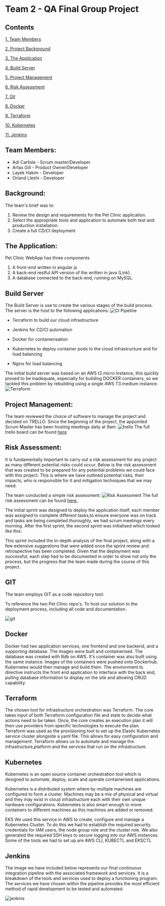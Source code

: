# Team 2 - QA Final Group Project 

## Contents
[1. Team Members](#team-members)

[2. Project Background](#background)

[3. The Application](#the-application)

[4. Build Server](#build-server)

[5. Project Management](#project-management)

[6. Risk Assessment](#risk-assessment)

[7. Git](#git)

[8. Docker](#docker)

[9. Terraform](#terraform)

[10. Kubernetes](#kubernetes)

[11. Jenkins](#jenkins)

## Team Members:
* Adi Carlisle - Scrum master/Developer
* Artas Gill - Product Owner/Developer
* Layek Hakim - Developer
* Orland Lleshi - Developer


## Background:
The team's brief was to:
1. Review the design and requirements for the Pet Clinic application.
2. Select the appropriate tools and application to automate both test and production installation.
3. Create a full CD/CI deployment

## The Application:
Pet Clinic WebApp has three components
1. A front-end written in angular js 
2. A back-end restful API version of the written in java (Link). 
3. A database connected to the back-end, running on MySQL.

## Build Server
The Build Server is use to create the various stages of the build process. The server is the host to the following applications:
![CI Pipeline](images/Correct-CI-Pipeline-Diagram.png)

- Terraform to build our cloud infrastructure

- Jenkins for CD/CI automation

- Docker for containerisation

- Kubernetes to deploy container pods to the cloud infrastructure and for load balancing

- Nginx for load balancing


The initial build server was based on an AWS t2.micro instance, this quickly proved to be inadequate, especially for building DOCKER containers, so we tackled this problem by rebuilding using a single AWS T3.medium instance.
![Terraform](images/Terraform.png)

## Project Management:
The team reviewed the choice of software to manage the project and decided on TRELLO. Since the beginning of the project, the appointed Scrum Master has been hosting meetings daily at 9am.
![trello](images/trello.png)
The full trello board can be found [here](https://trello.com/b/AToVlk0R/group-project) 

## Risk Assessment:
It is fundamentally important to carry out a risk assessment for any project as many different potential risks could occur. Below is the risk assessment that was created to be prepared for any potential problems we could face with this project. This is where we have outlined potential risks, their impacts, who is responsible for it and mitigation techniques that we may need. 

The team conducted a simple risk assessment:
![Risk Assessment](images/riskassess.png)
The full risk assessment can be found [here.](https://docs.google.com/spreadsheets/d/1y8_6TKX1bgOXZmLeAeGyb0GnfeRtMTwjUdh6LXgdtLs/edit?usp=sharing)


The initial sprint was designed to deploy the application itself, each member was assigned to complete different tasks,to ensure everyone was on track and tasks are being completed thoroughly, we had scrum meetings every morning. After the first sprint, the second sprint was initialised which looked like this:

This sprint included the in-depth analysis of the final project, along with a few extensive suggestions that were added once the sprint review and retrospective has been completed. Given that the deployment was successful, each step had to be documented in order to show not only the process, but the progress that the team made during the course of this project.

## GIT
The team employs GIT as a code repository tool:

To reference the two Pet Clinic repo's.
To host our solution to the deployment process, including all code and documentation.

![git](images/GIT-Branch-Diagram.svg) 


## Docker 
Docker had two application services, one frontend and one backend, and a supporting database. The images were built and containerised. The database was created with Rdb on AWS. It's container was also built using the same instance. Images of the containers were pushed onto Dockerhub. Kubernetes would then manage and build them. The environment.ts directive instructs the front end application to interface with the back end, pulling database information to display on the site and allowing CRUD capability.


 ## Terraform
The chosen tool for infrastructure orchestration was Terraform. The core takes input of both Terraform configuration file and state to decide what actions need to be taken. Once, the core creates an execution plan it will then use providers from specific technologies to execute the plan. Terraform was used as the provisioning tool to set up the Elastic Kubernetes service cluster alongside a yaml file. This allows for easy configuration and management. Terraform allows us to automate and manage the infrastructure,platform and the services that run on the infrastructure.

## Kubernetes

Kubernetes is an open source container orchestration tool which is designed to automate, deploy, scale and operate containerised applications.

Kubernetes is a distributed system where by multiple machines are configured to form a cluster. Machines may be a mix of physical and virtual and they may exist in cloud infrastructure each with their own unique hardware configurations. Kubernetes is also smart enough to move containers to different machines as this machines are added or removed.

EKS
We used this service in AWS to create, configure and manage a Kubernetes Cluster. To do this we had to
establish the required security credentials for IAM users, the node group role and the cluster role. We also generated the required SSH keys to secure logging into our AWS instances. Some of the tools we had to set up are AWS CLI, KUBECTL and EKSCTL


## Jenkins
The image we have included below represents our final continuous integration pipeline with the associated framework and services. It is a breakdown of the tools and services used to deploy a functioning program. The services we have chosen within the pipeline provides the most efficient method of rapid development to be tested and automated.

![jenkins](images/jenkins-group.png)